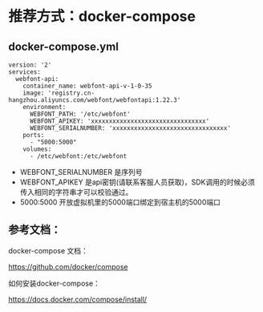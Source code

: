 # 推荐方式：docker-compose

## docker-compose.yml
```
version: '2'
services:
  webfont-api:
    container_name: webfont-api-v-1-0-35
    image: 'registry.cn-hangzhou.aliyuncs.com/webfont/webfontapi:1.22.3'
    environment:
      WEBFONT_PATH: '/etc/webfont'
      WEBFONT_APIKEY: 'xxxxxxxxxxxxxxxxxxxxxxxxxxxxxxxx'
      WEBFONT_SERIALNUMBER: 'xxxxxxxxxxxxxxxxxxxxxxxxxxxxxxxx'
    ports:
      - "5000:5000"
    volumes:
      - /etc/webfont:/etc/webfont
 ```

-  WEBFONT_SERIALNUMBER 是序列号
-  WEBFONT_APIKEY 是api密钥(请联系客服人员获取)，SDK调用的时候必须传入相同的字符串才可以校验通过。 
- 5000:5000  开放虚拟机里的5000端口绑定到宿主机的5000端口

## 参考文档： 
docker-compose 文档：

https://github.com/docker/compose

如何安装docker-compose：

https://docs.docker.com/compose/install/
